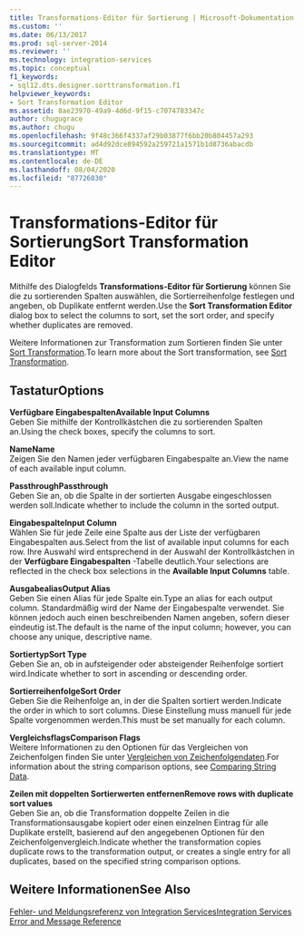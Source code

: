 ```yaml
---
title: Transformations-Editor für Sortierung | Microsoft-Dokumentation
ms.custom: ''
ms.date: 06/13/2017
ms.prod: sql-server-2014
ms.reviewer: ''
ms.technology: integration-services
ms.topic: conceptual
f1_keywords:
- sql12.dts.designer.sorttransformation.f1
helpviewer_keywords:
- Sort Transformation Editor
ms.assetid: 8ae23970-49a9-4d6d-9f15-c7074783347c
author: chugugrace
ms.author: chugu
ms.openlocfilehash: 9f48c366f4337af29b03877f6bb20b804457a293
ms.sourcegitcommit: ad4d92dce894592a259721a1571b1d8736abacdb
ms.translationtype: MT
ms.contentlocale: de-DE
ms.lasthandoff: 08/04/2020
ms.locfileid: "87726030"
---
```

# <a name="sort-transformation-editor"></a><span data-ttu-id="50a60-102">Transformations-Editor für Sortierung</span><span class="sxs-lookup"><span data-stu-id="50a60-102">Sort Transformation Editor</span></span>
  <span data-ttu-id="50a60-103">Mithilfe des Dialogfelds **Transformations-Editor für Sortierung** können Sie die zu sortierenden Spalten auswählen, die Sortierreihenfolge festlegen und angeben, ob Duplikate entfernt werden.</span><span class="sxs-lookup"><span data-stu-id="50a60-103">Use the **Sort Transformation Editor** dialog box to select the columns to sort, set the sort order, and specify whether duplicates are removed.</span></span>  
  
 <span data-ttu-id="50a60-104">Weitere Informationen zur Transformation zum Sortieren finden Sie unter [Sort Transformation](data-flow/transformations/sort-transformation.md).</span><span class="sxs-lookup"><span data-stu-id="50a60-104">To learn more about the Sort transformation, see [Sort Transformation](data-flow/transformations/sort-transformation.md).</span></span>  
  
## <a name="options"></a><span data-ttu-id="50a60-105">Tastatur</span><span class="sxs-lookup"><span data-stu-id="50a60-105">Options</span></span>  
 <span data-ttu-id="50a60-106">**Verfügbare Eingabespalten**</span><span class="sxs-lookup"><span data-stu-id="50a60-106">**Available Input Columns**</span></span>  
 <span data-ttu-id="50a60-107">Geben Sie mithilfe der Kontrollkästchen die zu sortierenden Spalten an.</span><span class="sxs-lookup"><span data-stu-id="50a60-107">Using the check boxes, specify the columns to sort.</span></span>  
  
 <span data-ttu-id="50a60-108">**Name**</span><span class="sxs-lookup"><span data-stu-id="50a60-108">**Name**</span></span>  
 <span data-ttu-id="50a60-109">Zeigen Sie den Namen jeder verfügbaren Eingabespalte an.</span><span class="sxs-lookup"><span data-stu-id="50a60-109">View the name of each available input column.</span></span>  
  
 <span data-ttu-id="50a60-110">**Passthrough**</span><span class="sxs-lookup"><span data-stu-id="50a60-110">**Passthrough**</span></span>  
 <span data-ttu-id="50a60-111">Geben Sie an, ob die Spalte in der sortierten Ausgabe eingeschlossen werden soll.</span><span class="sxs-lookup"><span data-stu-id="50a60-111">Indicate whether to include the column in the sorted output.</span></span>  
  
 <span data-ttu-id="50a60-112">**Eingabespalte**</span><span class="sxs-lookup"><span data-stu-id="50a60-112">**Input Column**</span></span>  
 <span data-ttu-id="50a60-113">Wählen Sie für jede Zeile eine Spalte aus der Liste der verfügbaren Eingabespalten aus.</span><span class="sxs-lookup"><span data-stu-id="50a60-113">Select from the list of available input columns for each row.</span></span> <span data-ttu-id="50a60-114">Ihre Auswahl wird entsprechend in der Auswahl der Kontrollkästchen in der **Verfügbare Eingabespalten** -Tabelle deutlich.</span><span class="sxs-lookup"><span data-stu-id="50a60-114">Your selections are reflected in the check box selections in the **Available Input Columns** table.</span></span>  
  
 <span data-ttu-id="50a60-115">**Ausgabealias**</span><span class="sxs-lookup"><span data-stu-id="50a60-115">**Output Alias**</span></span>  
 <span data-ttu-id="50a60-116">Geben Sie einen Alias für jede Spalte ein.</span><span class="sxs-lookup"><span data-stu-id="50a60-116">Type an alias for each output column.</span></span> <span data-ttu-id="50a60-117">Standardmäßig wird der Name der Eingabespalte verwendet. Sie können jedoch auch einen beschreibenden Namen angeben, sofern dieser eindeutig ist.</span><span class="sxs-lookup"><span data-stu-id="50a60-117">The default is the name of the input column; however, you can choose any unique, descriptive name.</span></span>  
  
 <span data-ttu-id="50a60-118">**Sortiertyp**</span><span class="sxs-lookup"><span data-stu-id="50a60-118">**Sort Type**</span></span>  
 <span data-ttu-id="50a60-119">Geben Sie an, ob in aufsteigender oder absteigender Reihenfolge sortiert wird.</span><span class="sxs-lookup"><span data-stu-id="50a60-119">Indicate whether to sort in ascending or descending order.</span></span>  
  
 <span data-ttu-id="50a60-120">**Sortierreihenfolge**</span><span class="sxs-lookup"><span data-stu-id="50a60-120">**Sort Order**</span></span>  
 <span data-ttu-id="50a60-121">Geben Sie die Reihenfolge an, in der die Spalten sortiert werden.</span><span class="sxs-lookup"><span data-stu-id="50a60-121">Indicate the order in which to sort columns.</span></span> <span data-ttu-id="50a60-122">Diese Einstellung muss manuell für jede Spalte vorgenommen werden.</span><span class="sxs-lookup"><span data-stu-id="50a60-122">This must be set manually for each column.</span></span>  
  
 <span data-ttu-id="50a60-123">**Vergleichsflags**</span><span class="sxs-lookup"><span data-stu-id="50a60-123">**Comparison Flags**</span></span>  
 <span data-ttu-id="50a60-124">Weitere Informationen zu den Optionen für das Vergleichen von Zeichenfolgen finden Sie unter [Vergleichen von Zeichenfolgendaten](data-flow/comparing-string-data.md).</span><span class="sxs-lookup"><span data-stu-id="50a60-124">For information about the string comparison options, see [Comparing String Data](data-flow/comparing-string-data.md).</span></span>  
  
 <span data-ttu-id="50a60-125">**Zeilen mit doppelten Sortierwerten entfernen**</span><span class="sxs-lookup"><span data-stu-id="50a60-125">**Remove rows with duplicate sort values**</span></span>  
 <span data-ttu-id="50a60-126">Geben Sie an, ob die Transformation doppelte Zeilen in die Transformationsausgabe kopiert oder einen einzelnen Eintrag für alle Duplikate erstellt, basierend auf den angegebenen Optionen für den Zeichenfolgenvergleich.</span><span class="sxs-lookup"><span data-stu-id="50a60-126">Indicate whether the transformation copies duplicate rows to the transformation output, or creates a single entry for all duplicates, based on the specified string comparison options.</span></span>  
  
## <a name="see-also"></a><span data-ttu-id="50a60-127">Weitere Informationen</span><span class="sxs-lookup"><span data-stu-id="50a60-127">See Also</span></span>  
 [<span data-ttu-id="50a60-128">Fehler- und Meldungsreferenz von Integration Services</span><span class="sxs-lookup"><span data-stu-id="50a60-128">Integration Services Error and Message Reference</span></span>](../../2014/integration-services/integration-services-error-and-message-reference.md)  
  
  
